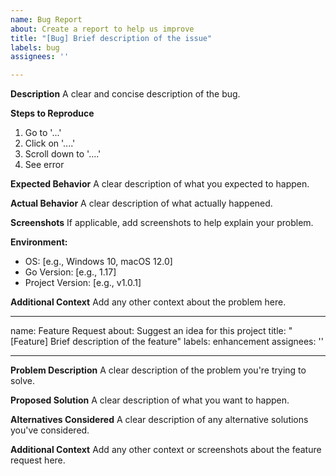 ```yaml
---
name: Bug Report
about: Create a report to help us improve
title: "[Bug] Brief description of the issue"
labels: bug
assignees: ''

---
```


**Description**
A clear and concise description of the bug.

**Steps to Reproduce**
1. Go to '...'
2. Click on '....'
3. Scroll down to '....'
4. See error

**Expected Behavior**
A clear description of what you expected to happen.

**Actual Behavior**
A clear description of what actually happened.

**Screenshots**
If applicable, add screenshots to help explain your problem.

**Environment:**
- OS: [e.g., Windows 10, macOS 12.0]
- Go Version: [e.g., 1.17]
- Project Version: [e.g., v1.0.1]

**Additional Context**
Add any other context about the problem here.

---
name: Feature Request
about: Suggest an idea for this project
title: "[Feature] Brief description of the feature"
labels: enhancement
assignees: ''

---

**Problem Description**
A clear description of the problem you're trying to solve.

**Proposed Solution**
A clear description of what you want to happen.

**Alternatives Considered**
A clear description of any alternative solutions you've considered.

**Additional Context**
Add any other context or screenshots about the feature request here.
